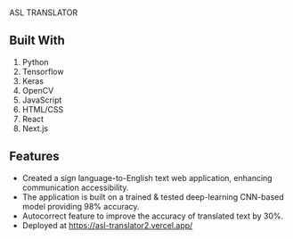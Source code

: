 ### 
ASL TRANSLATOR

## Built With

1. Python
2. Tensorflow
3. Keras
4. OpenCV
5. JavaScript
6. HTML/CSS
7. React
8. Next.js

## Features

- Created a sign language-to-English text web application, enhancing communication accessibility.
- The application is built on a trained & tested deep-learning CNN-based model providing 98% accuracy.
- Autocorrect feature to improve the accuracy of translated text by 30%.
- Deployed at https://asl-translator2.vercel.app/
